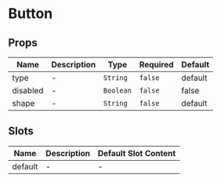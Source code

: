# Button

## Props

<!-- @vuese:Button:props:start -->

| Name     | Description | Type      | Required | Default |
| -------- | ----------- | --------- | -------- | ------- |
| type     | -           | `String`  | `false`  | default |
| disabled | -           | `Boolean` | `false`  | false   |
| shape    | -           | `String`  | `false`  | default |

<!-- @vuese:Button:props:end -->

## Slots

<!-- @vuese:Button:slots:start -->

| Name    | Description | Default Slot Content |
| ------- | ----------- | -------------------- |
| default | -           | -                    |

<!-- @vuese:Button:slots:end -->
